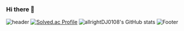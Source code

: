 ### Hi there 👋
![header](https://capsule-render.vercel.app/api?type=waving&customColorList=0,2,2,5,30&height=100&section=header&text=Dazzling&fontSize=100&fontColor=d6ace6)
[![Solved.ac Profile](http://mazassumnida.wtf/api/generate_badge?boj=ever0108)](https://solved.ac/ever0108)
![allrightDJ0108's GitHub stats](https://github-readme-stats.vercel.app/api?username=allrightDJ0108&show_icons=true&theme=dracula)
![Footer](https://capsule-render.vercel.app/api?type=waving&color=auto&height=200&section=footer)
 <!-- 백준 잔디 현황 -->
 <!-- <img src="http://mazandi.herokuapp.com/api?handle=ever0108&theme=warm"/> -->
<!--
**allrightDJ0108/allrightDJ0108** is a ✨ _special_ ✨ repository because its `README.md` (this file) appears on your GitHub profile.

Here are some ideas to get you started:

- 🔭 I’m currently working on ...
- 🌱 I’m currently learning ...
- 👯 I’m looking to collaborate on ...
- 🤔 I’m looking for help with ...
- 💬 Ask me about ...
- 📫 How to reach me: ...
- 😄 Pronouns: ...
- ⚡ Fun fact: ...
-->
